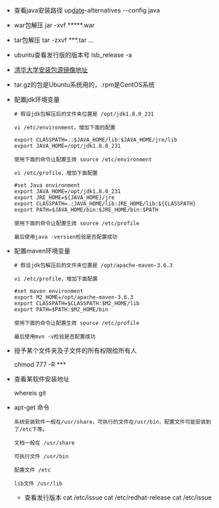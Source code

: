 * 查看java安装路径 up[date](http://www.linuxso.com/command/date.html)-alternatives --config java

* war包解压 jar -xvf *****.war

* tar包解压 tar -zxvf ***.tar ...

* ubuntu查看发行版的版本号 lsb_release -a

* [清华大学安装包源镜像地址](https://mirror.tuna.tsinghua.edu.cn/help/ubuntu/)

* tar.gz的包是Ubuntu系统用的，.rpm是CentOS系统

* 配置jdk环境变量

  ```undefined
  # 假设jdk包解压后的文件夹位置是 /opt/jdk1.8.0_231
  
  vi /etc/environment，增加下面的配置
  
  export CLASSPATH=.:$JAVA_HOME/lib:$JAVA_HOME/jre/lib
  export JAVA_HOME=/opt/jdk1.8.0_231
  
  使用下面的命令让配置生效 source /etc/environment
  
  vi /etc/profile，增加下面配置
  
  #set Java environment
  export JAVA_HOME=/opt/jdk1.8.0_231
  export JRE_HOME=${JAVA_HOME}/jre
  export CLASSPATH=.:JAVA_HOME/lib:JRE_HOME/lib:${CLASSPATH}
  export PATH=$JAVA_HOME/bin:$JRE_HOME/bin:$PATH
  
  使用下面的命令让配置生效 source /etc/profile
  
  最后使用java -version检验是否配置成功
  ```

  

* 配置maven环境变量

  ~~~
  # 假设jdk包解压后的文件夹位置是 /opt/apache-maven-3.6.3
  
  vi /etc/profile，增加下面配置
  
  #set maven environment
  export M2_HOME=/opt/apache-maven-3.6.3
  export CLASSPATH=$CLASSPATH:$M2_HOME/lib
  export PATH=$PATH:$M2_HOME/bin
  
  使用下面的命令让配置生效 source /etc/profile
  
  最后使用mvn -v检验是否配置成功
  ~~~

* 授予某个文件夹及子文件的所有权限给所有人

  chmod 777 -R  ***

* 查看某软件安装地址

  whereis git

* apt-get 命令

  ~~~
  系统安装软件一般在/usr/share，可执行的文件在/usr/bin，配置文件可能安装到了/etc下等。
  
  文档一般在 /usr/share
  
  可执行文件 /usr/bin
  
  配置文件 /etc
  
  lib文件 /usr/lib
  ~~~

  * 查看发行版本
  cat /etc/issue
  cat /etc/redhat-release 
  cat /etc/issue
